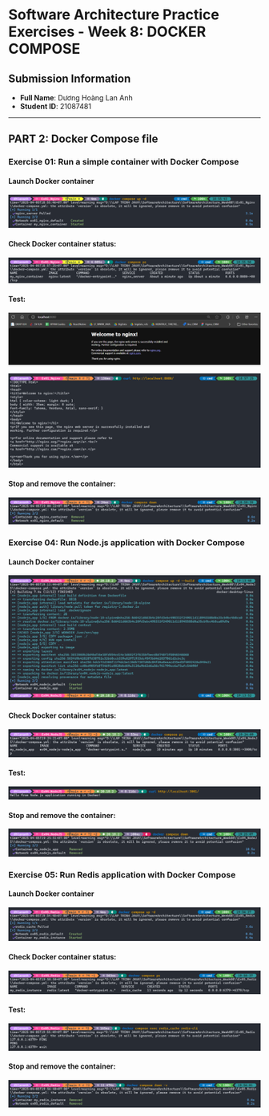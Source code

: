 # Software Architecture Practice Exercises - Week 8: DOCKER COMPOSE

## Submission Information

- **Full Name**: Dương Hoàng Lan Anh
- **Student ID**: 21087481

---

## PART 2: Docker Compose file

### Exercise 01: Run a simple container with Docker Compose

#### Launch Docker container

![](proof_images/Ex01_Nginx_DockerComposeUp.png)

#### Check Docker container status:

![](proof_images/Ex01_Nginx_DockerComposePS.png)

#### Test:

![](proof_images/Ex01_Nginx_Test_1.png)

![](proof_images/Ex01_Nginx_Test_2.png)

#### Stop and remove the container:

![](proof_images/Ex01_Nginx_DockerComposeDown.png)

### Exercise 04: Run Node.js application with Docker Compose

#### Launch Docker container

![](proof_images/Ex04_NodeJS_DockerComposeUp.png)

#### Check Docker container status:

![](proof_images/Ex04_NodeJS_DockerComposePS.png)

#### Test:

![](proof_images/Ex04_NodeJS_Test.png)

#### Stop and remove the container:

![](proof_images/Ex04_NodeJS_DockerComposeDown.png)

### Exercise 05: Run Redis application with Docker Compose

#### Launch Docker container

![](proof_images/Ex05_Redis_DockerComposeUp.png)

#### Check Docker container status:

![](proof_images/Ex05_Redis_DockerComposePS.png)

#### Test:

![](proof_images/Ex05_Redis_Test.png)

#### Stop and remove the container:

![](proof_images/Ex05_Redis_DockerComposeDown.png)
